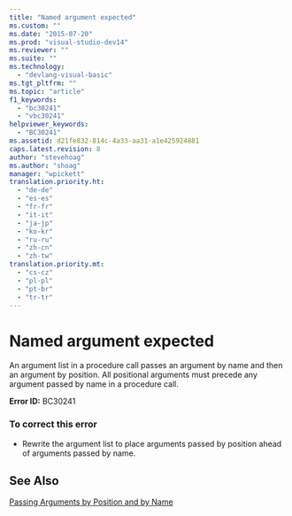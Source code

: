 ```yaml
---
title: "Named argument expected"
ms.custom: ""
ms.date: "2015-07-20"
ms.prod: "visual-studio-dev14"
ms.reviewer: ""
ms.suite: ""
ms.technology: 
  - "devlang-visual-basic"
ms.tgt_pltfrm: ""
ms.topic: "article"
f1_keywords: 
  - "bc30241"
  - "vbc30241"
helpviewer_keywords: 
  - "BC30241"
ms.assetid: d21fe832-814c-4a33-aa31-a1e425924881
caps.latest.revision: 8
author: "stevehoag"
ms.author: "shoag"
manager: "wpickett"
translation.priority.ht: 
  - "de-de"
  - "es-es"
  - "fr-fr"
  - "it-it"
  - "ja-jp"
  - "ko-kr"
  - "ru-ru"
  - "zh-cn"
  - "zh-tw"
translation.priority.mt: 
  - "cs-cz"
  - "pl-pl"
  - "pt-br"
  - "tr-tr"
---
```

# Named argument expected
An argument list in a procedure call passes an argument by name and then an argument by position. All positional arguments must precede any argument passed by name in a procedure call.  
  
 **Error ID:** BC30241  
  
### To correct this error  
  
-   Rewrite the argument list to place arguments passed by position ahead of arguments passed by name.  
  
## See Also  
 [Passing Arguments by Position and by Name](../../visual-basic\language-reference\procedures/passing-arguments-by-position-and-by-name.md)